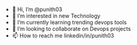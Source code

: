 - 👋 Hi, I’m @punith03
- 👀 I’m interested in new Technology
- 🌱 I’m currently learning trending devops tools
- 💞️ I’m looking to collaborate on Devops projects
- 📫 How to reach me linkedin/in/punith03

<!---
punith03/punith03 is a ✨ special ✨ repository because its `README.md` (this file) appears on your GitHub profile.
You can click the Preview link to take a look at your changes.
--->
